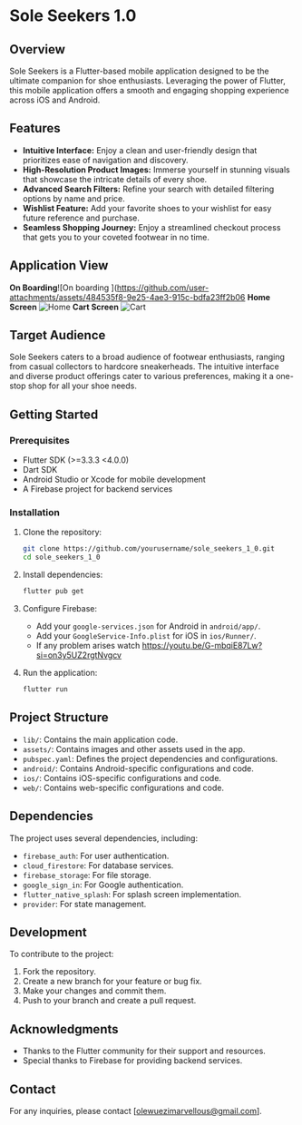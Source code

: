 # Sole Seekers 1.0

## Overview
Sole Seekers is a Flutter-based mobile application designed to be the ultimate companion for shoe enthusiasts. Leveraging the power of Flutter, this mobile application offers a smooth and engaging shopping experience across iOS and Android.

## Features
- **Intuitive Interface:** Enjoy a clean and user-friendly design that prioritizes ease of navigation and discovery.
- **High-Resolution Product Images:** Immerse yourself in stunning visuals that showcase the intricate details of every shoe.
- **Advanced Search Filters:** Refine your search with detailed filtering options by name and price.
- **Wishlist Feature:** Add your favorite shoes to your wishlist for easy future reference and purchase.
- **Seamless Shopping Journey:**  Enjoy a streamlined checkout process that gets you to your coveted footwear in no time.

## Application View
**On Boarding**![On boarding ](https://github.com/user-attachments/assets/484535f8-9e25-4ae3-915c-bdfa23ff2b06
**Home Screen** ![Home](https://github.com/user-attachments/assets/18fbd978-41f4-40a4-a165-ed4d2c065d4a)
**Cart Screen** ![Cart](https://github.com/user-attachments/assets/dd2da9c3-9f1a-4028-a025-0baa63bd26b8)


## Target Audience
Sole Seekers caters to a broad audience of footwear enthusiasts, ranging from casual collectors to hardcore sneakerheads. The intuitive interface and diverse product offerings cater to various preferences, making it a one-stop shop for all your shoe needs.
## Getting Started

### Prerequisites
- Flutter SDK (>=3.3.3 <4.0.0)
- Dart SDK
- Android Studio or Xcode for mobile development
- A Firebase project for backend services

### Installation
1. Clone the repository:
   ```bash
   git clone https://github.com/yourusername/sole_seekers_1_0.git
   cd sole_seekers_1_0
   ```

2. Install dependencies:
   ```bash
   flutter pub get
   ```

3. Configure Firebase:
   - Add your `google-services.json` for Android in `android/app/`.
   - Add your `GoogleService-Info.plist` for iOS in `ios/Runner/`.
   - If any problem arises watch https://youtu.be/G-mbqiE87Lw?si=on3y5UZ2rgtNvgcv

4. Run the application:
   ```bash
   flutter run
   ```

## Project Structure
- `lib/`: Contains the main application code.
- `assets/`: Contains images and other assets used in the app.
- `pubspec.yaml`: Defines the project dependencies and configurations.
- `android/`: Contains Android-specific configurations and code.
- `ios/`: Contains iOS-specific configurations and code.
- `web/`: Contains web-specific configurations and code.

## Dependencies
The project uses several dependencies, including:
- `firebase_auth`: For user authentication.
- `cloud_firestore`: For database services.
- `firebase_storage`: For file storage.
- `google_sign_in`: For Google authentication.
- `flutter_native_splash`: For splash screen implementation.
- `provider`: For state management.

## Development
To contribute to the project:
1. Fork the repository.
2. Create a new branch for your feature or bug fix.
3. Make your changes and commit them.
4. Push to your branch and create a pull request.

## Acknowledgments
- Thanks to the Flutter community for their support and resources.
- Special thanks to Firebase for providing backend services.

## Contact
For any inquiries, please contact [olewuezimarvellous@gmail.com].
